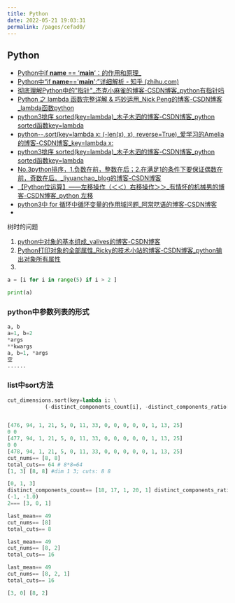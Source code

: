 ```yaml
---
title: Python
date: 2022-05-21 19:03:31
permalink: /pages/cefad0/
---
```

## Python





- [Python中if __name__ == ‘__main__‘：的作用和原理_](https://blog.csdn.net/heqiang525/article/details/89879056)
- [Python中“if __name__=='__main__':”详细解析 - 知乎 (zhihu.com)](https://zhuanlan.zhihu.com/p/340997807)
- [彻底理解Python中的"指针"_杰克小麻雀的博客-CSDN博客_python有指针吗](https://blog.csdn.net/yushuaigee/article/details/96745994)
- [Python 之 lambda 函数完整详解 & 巧妙运用_Nick Peng的博客-CSDN博客_lambda函数python](https://blog.csdn.net/PY0312/article/details/88956795)
- [python3排序 sorted(key=lambda)_木子木泗的博客-CSDN博客_python sorted函数key=lambda](https://blog.csdn.net/u010758410/article/details/79737498)
- [python--.sort(key=lambda x: (-len(x), x), reverse=True)_爱学习的Amelia的博客-CSDN博客_key=lambda x:](https://blog.csdn.net/weixin_46361294/article/details/123682488?spm=1001.2101.3001.6650.1&utm_medium=distribute.pc_relevant.none-task-blog-2~default~CTRLIST~default-1-123682488-blog-108368942.pc_relevant_multi_platform_whitelistv2_ad_hc&depth_1-utm_source=distribute.pc_relevant.none-task-blog-2~default~CTRLIST~default-1-123682488-blog-108368942.pc_relevant_multi_platform_whitelistv2_ad_hc&utm_relevant_index=1)
- [python3排序 sorted(key=lambda)_木子木泗的博客-CSDN博客_python sorted函数key=lambda](https://blog.csdn.net/u010758410/article/details/79737498)
- [No.3python排序，1.负数在前，整数在后；2.在满足1的条件下要保证偶数在前，奇数在后。_liyuanchao_blog的博客-CSDN博客](https://blog.csdn.net/mingtiannihaoabc/article/details/95533020?utm_medium=distribute.pc_relevant.none-task-blog-2~default~baidujs_baidulandingword~default-0-95533020-blog-110329225.pc_relevant_sortByStrongTime&spm=1001.2101.3001.4242.1&utm_relevant_index=2)
- [【Python位运算】——左移操作（＜＜）右移操作＞＞_有情怀的机械男的博客-CSDN博客_python 左移](https://blog.csdn.net/qq_45769063/article/details/118618810)
- [python3中 for 循环中循环变量的作用域问题_阿常呓语的博客-CSDN博客](https://blog.csdn.net/u010339879/article/details/109254797)
- 



树时的问题

1. [python中对象的基本组成_valives的博客-CSDN博客](https://blog.csdn.net/weixin_45807026/article/details/104969274)
2. [Python打印对象的全部属性_Ricky的技术小站的博客-CSDN博客_python输出对象所有属性](https://blog.csdn.net/qianfeng_dashuju/article/details/97137031)
3. 



```python
a = [i for i in range(5) if i > 2 ]

print(a)
```



### python中参数列表的形式

```python
a, b
a=1, b=2
*args
**kwargs
a, b=1, *args
空
......

```



### list中sort方法

```python
cut_dimensions.sort(key=lambda i: \
            (-distinct_components_count[i], -distinct_components_ratio[i]))
```



```python

[476, 94, 1, 21, 5, 0, 11, 33, 0, 0, 0, 0, 0, 1, 13, 25]
0 0
[477, 94, 1, 21, 5, 0, 11, 33, 0, 0, 0, 0, 0, 1, 13, 25]
0 0
[478, 94, 1, 21, 5, 0, 11, 33, 0, 0, 0, 0, 0, 1, 13, 25]
cut_nums== [8, 8]
total_cuts== 64 # 8*8=64
[1, 3] [8, 8] #dim 1 3; cuts: 8 8
```



```python
[0, 1, 3]
distinct_components_count== [18, 17, 1, 20, 1] distinct_components_ratio== [1.2240012578816128e-08, 2.439231567444466e-06, 1.52587890625e-05, 0.041928721174004195, 1.0]
(-1, -1.0)
2=== [3, 0, 1]

last_mean== 49
cut_nums== [8]
total_cuts== 8

last_mean== 49
cut_nums== [8, 2]
total_cuts== 16

last_mean== 49
cut_nums== [8, 2, 1]
total_cuts== 16

[3, 0] [8, 2]
```

